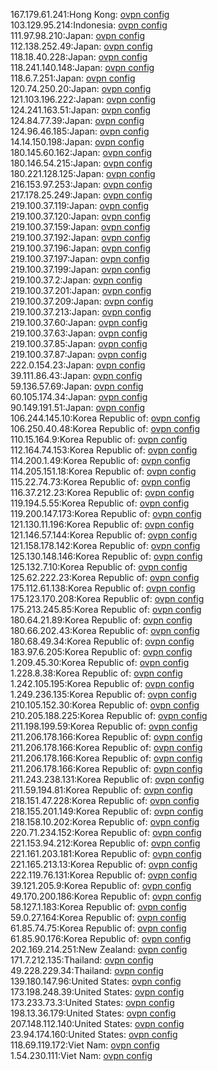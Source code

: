 167.179.61.241:Hong Kong: [ovpn config](vpn/167_179_61_241.ovpn)  
103.129.95.214:Indonesia: [ovpn config](vpn/103_129_95_214.ovpn)  
111.97.98.210:Japan: [ovpn config](vpn/111_97_98_210.ovpn)  
112.138.252.49:Japan: [ovpn config](vpn/112_138_252_49.ovpn)  
118.18.40.228:Japan: [ovpn config](vpn/118_18_40_228.ovpn)  
118.241.140.148:Japan: [ovpn config](vpn/118_241_140_148.ovpn)  
118.6.7.251:Japan: [ovpn config](vpn/118_6_7_251.ovpn)  
120.74.250.20:Japan: [ovpn config](vpn/120_74_250_20.ovpn)  
121.103.196.222:Japan: [ovpn config](vpn/121_103_196_222.ovpn)  
124.241.163.51:Japan: [ovpn config](vpn/124_241_163_51.ovpn)  
124.84.77.39:Japan: [ovpn config](vpn/124_84_77_39.ovpn)  
124.96.46.185:Japan: [ovpn config](vpn/124_96_46_185.ovpn)  
14.14.150.198:Japan: [ovpn config](vpn/14_14_150_198.ovpn)  
180.145.60.162:Japan: [ovpn config](vpn/180_145_60_162.ovpn)  
180.146.54.215:Japan: [ovpn config](vpn/180_146_54_215.ovpn)  
180.221.128.125:Japan: [ovpn config](vpn/180_221_128_125.ovpn)  
216.153.97.253:Japan: [ovpn config](vpn/216_153_97_253.ovpn)  
217.178.25.249:Japan: [ovpn config](vpn/217_178_25_249.ovpn)  
219.100.37.119:Japan: [ovpn config](vpn/219_100_37_119.ovpn)  
219.100.37.120:Japan: [ovpn config](vpn/219_100_37_120.ovpn)  
219.100.37.159:Japan: [ovpn config](vpn/219_100_37_159.ovpn)  
219.100.37.192:Japan: [ovpn config](vpn/219_100_37_192.ovpn)  
219.100.37.196:Japan: [ovpn config](vpn/219_100_37_196.ovpn)  
219.100.37.197:Japan: [ovpn config](vpn/219_100_37_197.ovpn)  
219.100.37.199:Japan: [ovpn config](vpn/219_100_37_199.ovpn)  
219.100.37.2:Japan: [ovpn config](vpn/219_100_37_2.ovpn)  
219.100.37.201:Japan: [ovpn config](vpn/219_100_37_201.ovpn)  
219.100.37.209:Japan: [ovpn config](vpn/219_100_37_209.ovpn)  
219.100.37.213:Japan: [ovpn config](vpn/219_100_37_213.ovpn)  
219.100.37.60:Japan: [ovpn config](vpn/219_100_37_60.ovpn)  
219.100.37.63:Japan: [ovpn config](vpn/219_100_37_63.ovpn)  
219.100.37.85:Japan: [ovpn config](vpn/219_100_37_85.ovpn)  
219.100.37.87:Japan: [ovpn config](vpn/219_100_37_87.ovpn)  
222.0.154.23:Japan: [ovpn config](vpn/222_0_154_23.ovpn)  
39.111.86.43:Japan: [ovpn config](vpn/39_111_86_43.ovpn)  
59.136.57.69:Japan: [ovpn config](vpn/59_136_57_69.ovpn)  
60.105.174.34:Japan: [ovpn config](vpn/60_105_174_34.ovpn)  
90.149.191.51:Japan: [ovpn config](vpn/90_149_191_51.ovpn)  
106.244.145.10:Korea Republic of: [ovpn config](vpn/106_244_145_10.ovpn)  
106.250.40.48:Korea Republic of: [ovpn config](vpn/106_250_40_48.ovpn)  
110.15.164.9:Korea Republic of: [ovpn config](vpn/110_15_164_9.ovpn)  
112.164.74.153:Korea Republic of: [ovpn config](vpn/112_164_74_153.ovpn)  
114.200.1.49:Korea Republic of: [ovpn config](vpn/114_200_1_49.ovpn)  
114.205.151.18:Korea Republic of: [ovpn config](vpn/114_205_151_18.ovpn)  
115.22.74.73:Korea Republic of: [ovpn config](vpn/115_22_74_73.ovpn)  
116.37.212.23:Korea Republic of: [ovpn config](vpn/116_37_212_23.ovpn)  
119.194.5.55:Korea Republic of: [ovpn config](vpn/119_194_5_55.ovpn)  
119.200.147.173:Korea Republic of: [ovpn config](vpn/119_200_147_173.ovpn)  
121.130.11.196:Korea Republic of: [ovpn config](vpn/121_130_11_196.ovpn)  
121.146.57.144:Korea Republic of: [ovpn config](vpn/121_146_57_144.ovpn)  
121.158.178.142:Korea Republic of: [ovpn config](vpn/121_158_178_142.ovpn)  
125.130.148.146:Korea Republic of: [ovpn config](vpn/125_130_148_146.ovpn)  
125.132.7.10:Korea Republic of: [ovpn config](vpn/125_132_7_10.ovpn)  
125.62.222.23:Korea Republic of: [ovpn config](vpn/125_62_222_23.ovpn)  
175.112.61.138:Korea Republic of: [ovpn config](vpn/175_112_61_138.ovpn)  
175.123.170.208:Korea Republic of: [ovpn config](vpn/175_123_170_208.ovpn)  
175.213.245.85:Korea Republic of: [ovpn config](vpn/175_213_245_85.ovpn)  
180.64.21.89:Korea Republic of: [ovpn config](vpn/180_64_21_89.ovpn)  
180.66.202.43:Korea Republic of: [ovpn config](vpn/180_66_202_43.ovpn)  
180.68.49.34:Korea Republic of: [ovpn config](vpn/180_68_49_34.ovpn)  
183.97.6.205:Korea Republic of: [ovpn config](vpn/183_97_6_205.ovpn)  
1.209.45.30:Korea Republic of: [ovpn config](vpn/1_209_45_30.ovpn)  
1.228.8.38:Korea Republic of: [ovpn config](vpn/1_228_8_38.ovpn)  
1.242.105.195:Korea Republic of: [ovpn config](vpn/1_242_105_195.ovpn)  
1.249.236.135:Korea Republic of: [ovpn config](vpn/1_249_236_135.ovpn)  
210.105.152.30:Korea Republic of: [ovpn config](vpn/210_105_152_30.ovpn)  
210.205.188.225:Korea Republic of: [ovpn config](vpn/210_205_188_225.ovpn)  
211.198.199.59:Korea Republic of: [ovpn config](vpn/211_198_199_59.ovpn)  
211.206.178.166:Korea Republic of: [ovpn config](vpn/211_206_178_166.ovpn)  
211.206.178.166:Korea Republic of: [ovpn config](vpn/211_206_178_166.ovpn)  
211.206.178.166:Korea Republic of: [ovpn config](vpn/211_206_178_166.ovpn)  
211.206.178.166:Korea Republic of: [ovpn config](vpn/211_206_178_166.ovpn)  
211.243.238.131:Korea Republic of: [ovpn config](vpn/211_243_238_131.ovpn)  
211.59.194.81:Korea Republic of: [ovpn config](vpn/211_59_194_81.ovpn)  
218.151.47.228:Korea Republic of: [ovpn config](vpn/218_151_47_228.ovpn)  
218.155.201.149:Korea Republic of: [ovpn config](vpn/218_155_201_149.ovpn)  
218.158.10.202:Korea Republic of: [ovpn config](vpn/218_158_10_202.ovpn)  
220.71.234.152:Korea Republic of: [ovpn config](vpn/220_71_234_152.ovpn)  
221.153.94.212:Korea Republic of: [ovpn config](vpn/221_153_94_212.ovpn)  
221.161.203.181:Korea Republic of: [ovpn config](vpn/221_161_203_181.ovpn)  
221.165.213.13:Korea Republic of: [ovpn config](vpn/221_165_213_13.ovpn)  
222.119.76.131:Korea Republic of: [ovpn config](vpn/222_119_76_131.ovpn)  
39.121.205.9:Korea Republic of: [ovpn config](vpn/39_121_205_9.ovpn)  
49.170.200.186:Korea Republic of: [ovpn config](vpn/49_170_200_186.ovpn)  
58.127.1.183:Korea Republic of: [ovpn config](vpn/58_127_1_183.ovpn)  
59.0.27.164:Korea Republic of: [ovpn config](vpn/59_0_27_164.ovpn)  
61.85.74.75:Korea Republic of: [ovpn config](vpn/61_85_74_75.ovpn)  
61.85.90.176:Korea Republic of: [ovpn config](vpn/61_85_90_176.ovpn)  
202.169.214.251:New Zealand: [ovpn config](vpn/202_169_214_251.ovpn)  
171.7.212.135:Thailand: [ovpn config](vpn/171_7_212_135.ovpn)  
49.228.229.34:Thailand: [ovpn config](vpn/49_228_229_34.ovpn)  
139.180.147.96:United States: [ovpn config](vpn/139_180_147_96.ovpn)  
173.198.248.39:United States: [ovpn config](vpn/173_198_248_39.ovpn)  
173.233.73.3:United States: [ovpn config](vpn/173_233_73_3.ovpn)  
198.13.36.179:United States: [ovpn config](vpn/198_13_36_179.ovpn)  
207.148.112.140:United States: [ovpn config](vpn/207_148_112_140.ovpn)  
23.94.174.160:United States: [ovpn config](vpn/23_94_174_160.ovpn)  
118.69.119.172:Viet Nam: [ovpn config](vpn/118_69_119_172.ovpn)  
1.54.230.111:Viet Nam: [ovpn config](vpn/1_54_230_111.ovpn)  
